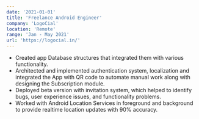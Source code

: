 ```yaml
---
date: '2021-01-01'
title: 'Freelance Android Engineer'
company: 'LogoCial'
location: 'Remote'
range: 'Jan - May 2021'
url: 'https://logocial.in/'
---
```


<ul>
    <li> Created app Database structures that integrated them with various functionality.</li>
    <li> Architected and implemented authentication system, localization and integrated the App with QR code to
automate manual work along with designing the Subscription module.</li>
    <li> Deployed beta version with invitation system, which helped to identify bugs, user experience issues, and functionality problems.</li>
    <li> Worked with Android Location Services in foreground and background to provide realtime location updates with 90% accuracy.</li>   
</ul>
